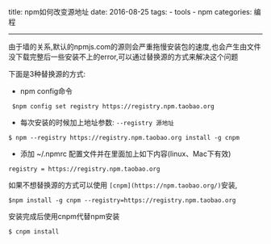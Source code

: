 title: npm如何改变源地址
date: 2016-08-25
tags: 
    - tools
    - npm
categories: 编程

---

由于墙的关系,默认的npmjs.com的源则会严重拖慢安装包的速度,也会产生由文件没下载完整后一些安装不上的error,可以通过替换源的方式来解决这个问题

下面是3种替换源的方式:

- npm config命令

```
 $npm config set registry https://registry.npm.taobao.org 
```

- 每次安装的时候加上地址参数: `--registry 源地址`

```
$ npm --registry https://registry.npm.taobao.org install -g cnpm
```

- 添加 ~/.npmrc 配置文件并在里面加上如下内容(linux、Mac下有效)

```
registry = https://registry.npm.taobao.org  
```

如果不想替换源的方式可以使用 `[cnpm](https://npm.taobao.org/)`安装,

```
$npm install -g cnpm --registry=https://registry.npm.taobao.org
```

安装完成后使用cnpm代替npm安装

```
$ cnpm install
```